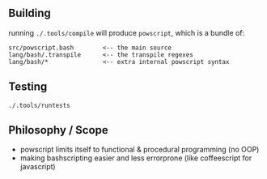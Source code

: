 ## Building

running `./.tools/compile` will produce `powscript`, which is a bundle of:

    src/powscript.bash        <-- the main source
    lang/bash/.transpile      <-- the transpile regexes
    lang/bash/*               <-- extra internal powscript syntax

## Testing

    ./.tools/runtests

## Philosophy / Scope

* powscript limits itself to functional & procedural programming (no OOP)
* making bashscripting easier and less errorprone (like coffeescript for javascript)
